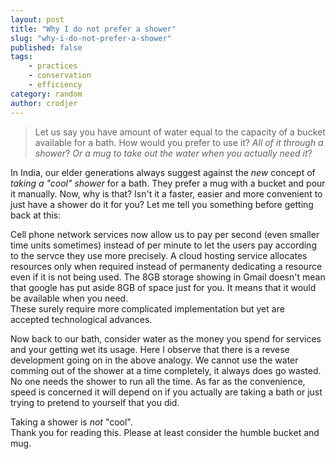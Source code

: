 ```yaml
---
layout: post
title: "Why I do not prefer a shower"
slug: "why-i-do-not-prefer-a-shower"
published: false
tags:
    - practices
    - conservation
    - efficiency
category: random
author: crodjer
---
```


> Let us say you have amount of water equal to the capacity of a bucket available
> for a bath. How would you prefer to use it? *All of it through a shower*?
> *Or a mug to take out the water when you actually need it*?

In India, our elder generations always suggest against the *new* concept of
*taking a "cool" shower* for a bath. They prefer a mug with a bucket and pour
it manually. Now, why is that? Isn't it a faster, easier and more convenient
to just have a shower do it for you? Let me tell you something before
getting back at this:

Cell phone network services now allow us to pay per second (even smaller
time units sometimes) instead of per minute to let the users pay according
to the servce they use more precisely. A cloud hosting service allocates
resources only when required instead of permanenty dedicating a resource
even if it is not being used. The 8GB storage showing in Gmail doesn't mean
that google has put aside 8GB of space just for you. It means that it would
be available when you need.  
These surely require more complicated implementation but yet are accepted
technological advances.

Now back to our bath, consider water as the money you spend for services
and your getting wet its usage. Here I observe that there is a revese
development going on in the above analogy. We cannot use the water comming
out of the shower at a time completely, it always does go wasted. No one
needs the shower to run all the time. As far as the convenience, speed is
concerned it will depend on if you actually are taking a bath or just trying
to pretend to yourself that you did.

Taking a shower is *not* "cool".  
Thank you for reading this. Please at least consider the humble bucket and
mug.
